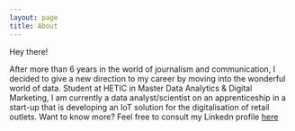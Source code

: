 ```yaml
---
layout: page
title: About
---
```


<p class="message">
  Hey there! 
  
After more than 6 years in the world of journalism and communication, I decided to give a new direction to my career by moving into the wonderful world of data. Student at HETIC in Master Data Analytics & Digital Marketing, I am currently a data analyst/scientist on an apprenticeship in a start-up that is developing an IoT solution for the digitalisation of retail outlets. Want to know more? Feel free to consult my Linkedn profile <a href="https://www.linkedin.com/in/mahmd/">here</a>
  
</p>





